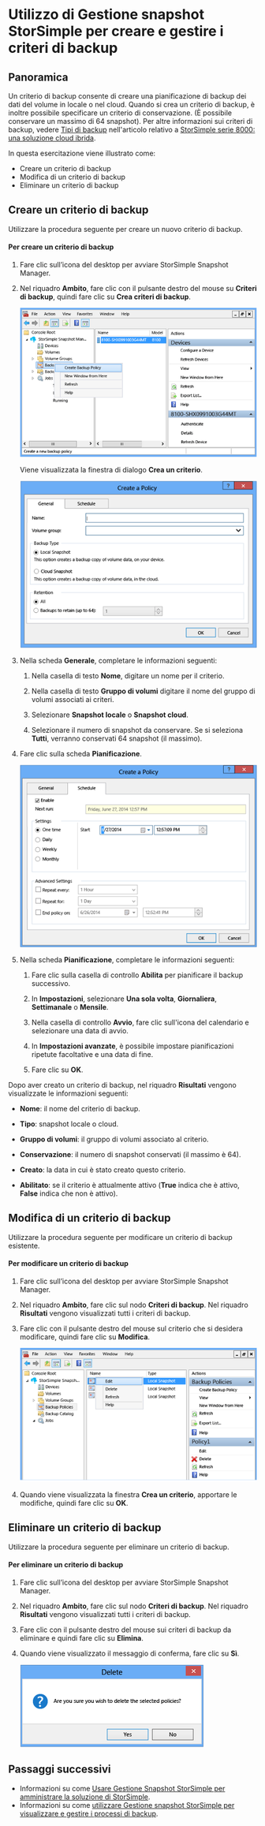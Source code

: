 <properties 
   pageTitle="Gestione snapshot StorSimple criteri di backup | Microsoft Azure"
   description="Viene descritto come utilizzare lo snap-in MMC di Gestione snapshot StorSimple per creare e gestire i criteri di backup che consentono di controllare i backup pianificati."
   services="storsimple"
   documentationCenter="NA"
   authors="SharS"
   manager="carolz"
   editor="" />
<tags 
   ms.service="storsimple"
   ms.devlang="NA"
   ms.topic="article"
   ms.tgt_pltfrm="NA"
   ms.workload="TBD"
   ms.date="12/28/2015"
   ms.author="v-sharos" />

# Utilizzo di Gestione snapshot StorSimple per creare e gestire i criteri di backup

## Panoramica

Un criterio di backup consente di creare una pianificazione di backup dei dati del volume in locale o nel cloud. Quando si crea un criterio di backup, è inoltre possibile specificare un criterio di conservazione. (È possibile conservare un massimo di 64 snapshot). Per altre informazioni sui criteri di backup, vedere [Tipi di backup](storsimple-what-is-snapshot-manager.md#backup-type) nell'articolo relativo a [StorSimple serie 8000: una soluzione cloud ibrida](storsimple-overview.md).

In questa esercitazione viene illustrato come:

- Creare un criterio di backup 
- Modifica di un criterio di backup 
- Eliminare un criterio di backup 

## Creare un criterio di backup

Utilizzare la procedura seguente per creare un nuovo criterio di backup.

#### Per creare un criterio di backup

1. Fare clic sull’icona del desktop per avviare StorSimple Snapshot Manager.

2. Nel riquadro **Ambito**, fare clic con il pulsante destro del mouse su **Criteri di backup**, quindi fare clic su **Crea criteri di backup**.

    ![Creare un criterio di backup](./media/storsimple-snapshot-manager-manage-backup-policies/HCS_SSM_Create_BU_policy.png)

    Viene visualizzata la finestra di dialogo **Crea un criterio**.

    ![Creazione di un criterio - scheda Generale](./media/storsimple-snapshot-manager-manage-backup-policies/HCS_SSM_Create_policy_general.png)

3. Nella scheda **Generale**, completare le informazioni seguenti:

   1. Nella casella di testo **Nome**, digitare un nome per il criterio.

   2. Nella casella di testo **Gruppo di volumi** digitare il nome del gruppo di volumi associati ai criteri.

   3. Selezionare **Snapshot locale** o **Snapshot cloud**.

   4. Selezionare il numero di snapshot da conservare. Se si seleziona **Tutti**, verranno conservati 64 snapshot (il massimo).

4. Fare clic sulla scheda **Pianificazione**.

    ![Creazione un criterio - scheda Pianificazione](./media/storsimple-snapshot-manager-manage-backup-policies/HCS_SSM_Create_policy_schedule.png)

5. Nella scheda **Pianificazione**, completare le informazioni seguenti:

   1. Fare clic sulla casella di controllo **Abilita** per pianificare il backup successivo.

   2. In **Impostazioni**, selezionare **Una sola volta**, **Giornaliera**, **Settimanale** o **Mensile**.

   3. Nella casella di controllo **Avvio**, fare clic sull'icona del calendario e selezionare una data di avvio.

   4. In **Impostazioni avanzate**, è possibile impostare pianificazioni ripetute facoltative e una data di fine.

   5. Fare clic su **OK**.

Dopo aver creato un criterio di backup, nel riquadro **Risultati** vengono visualizzate le informazioni seguenti:

- **Nome**: il nome del criterio di backup.

- **Tipo**: snapshot locale o cloud.

- **Gruppo di volumi**: il gruppo di volumi associato al criterio.

- **Conservazione**: il numero di snapshot conservati (il massimo è 64).

- **Creato**: la data in cui è stato creato questo criterio.

- **Abilitato**: se il criterio è attualmente attivo (**True** indica che è attivo, **False** indica che non è attivo).

## Modifica di un criterio di backup

Utilizzare la procedura seguente per modificare un criterio di backup esistente.

#### Per modificare un criterio di backup

1. Fare clic sull’icona del desktop per avviare StorSimple Snapshot Manager. 

2. Nel riquadro **Ambito**, fare clic sul nodo **Criteri di backup**. Nel riquadro **Risultati** vengono visualizzati tutti i criteri di backup.

3. Fare clic con il pulsante destro del mouse sul criterio che si desidera modificare, quindi fare clic su **Modifica**.

    ![Modifica di un criterio di backup](./media/storsimple-snapshot-manager-manage-backup-policies/HCS_SSM_Edit_BU_policy.png)

4. Quando viene visualizzata la finestra **Crea un criterio**, apportare le modifiche, quindi fare clic su **OK**.

## Eliminare un criterio di backup

Utilizzare la procedura seguente per eliminare un criterio di backup.

#### Per eliminare un criterio di backup

1. Fare clic sull’icona del desktop per avviare StorSimple Snapshot Manager. 

2. Nel riquadro **Ambito**, fare clic sul nodo **Criteri di backup**. Nel riquadro **Risultati** vengono visualizzati tutti i criteri di backup.

3. Fare clic con il pulsante destro del mouse sui criteri di backup da eliminare e quindi fare clic su **Elimina**.

4. Quando viene visualizzato il messaggio di conferma, fare clic su **Sì**.

    ![Eliminazione della conferma dei criteri di backup](./media/storsimple-snapshot-manager-manage-backup-policies/HCS_SSM_Delete_BU_policy.png)

## Passaggi successivi

- Informazioni su come [Usare Gestione Snapshot StorSimple per amministrare la soluzione di StorSimple](storsimple-snapshot-manager-admin.md).
- Informazioni su come [utilizzare Gestione snapshot StorSimple per visualizzare e gestire i processi di backup](storsimple-snapshot-manager-manage-backup-jobs.md).

<!---HONumber=AcomDC_0107_2016-->